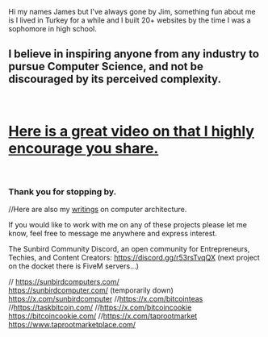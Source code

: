 Hi my names James but I've always gone by Jim, something fun about me is I lived in Turkey for a while and I built 20+ websites by the time I was a sophomore in high school.
## I believe in inspiring anyone from any industry to pursue Computer Science, and not be discouraged by its perceived complexity. 
<br>

# [Here is a great video on that I highly encourage you share.](https://www.youtube.com/watch?v=nKIu9yen5nc)
<br>

### Thank you for stopping by.

//Here are also my [writings](https://jimsuley.substack.com/p/notes-on-computers) on computer architecture.

If you would like to work with me on any of these projects please let me know, feel free to message me anywhere and express interest.  

The Sunbird Community Discord, an open community for Entrepreneurs, Techies, and Content Creators:
https://discord.gg/r53rsTvqQX 
(next project on the docket there is FiveM servers...)

// https://sunbirdcomputers.com/ <br>
https://sunbirdcomputer.com/ (temporarily down)<br>
https://x.com/sunbirdcomputer
//https://x.com/bitcointeas
//https://taskbitcoin.com/
//https://x.com/bitcoincookie
https://bitcoincookie.com/
//https://x.com/taprootmarket
https://www.taprootmarketplace.com/



